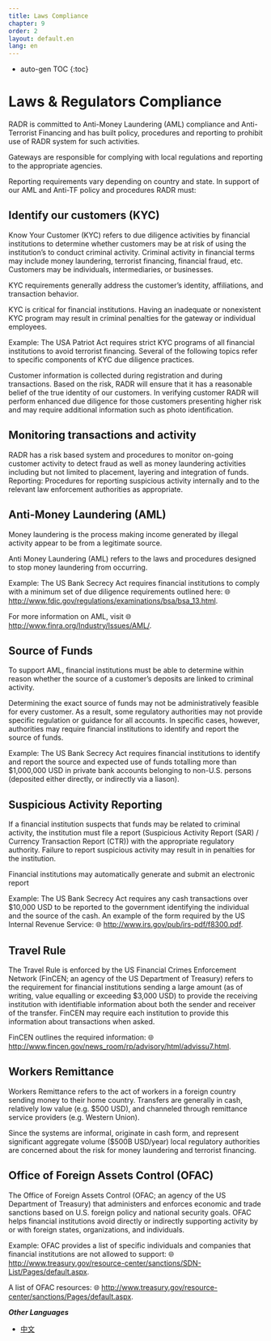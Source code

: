 ```yaml
---
title: Laws Compliance
chapter: 9
order: 2
layout: default.en
lang: en
---
```


* auto-gen TOC
{:toc}

# Laws & Regulators Compliance

RADR is committed to Anti-Money Laundering (AML) compliance and Anti-Terrorist Financing and has built policy, procedures and reporting to prohibit use of RADR system for such activities.

Gateways are responsible for complying with local regulations and reporting to the appropriate agencies. 

Reporting requirements vary depending on country and state. In support of our AML and Anti-TF policy and procedures RADR must:

## Identify our customers (KYC)

Know Your Customer (KYC) refers to due diligence activities by financial institutions to determine whether customers may be at risk of using the institution’s to conduct criminal activity. Criminal activity in financial terms may include money laundering, terrorist financing, financial fraud, etc. Customers may be individuals, intermediaries, or businesses.

KYC requirements generally address the customer’s identity, affiliations, and transaction behavior.

KYC is critical for financial institutions. Having an inadequate or nonexistent KYC program may result in criminal penalties for the gateway or individual employees.

Example: The USA Patriot Act requires strict KYC programs of all financial institutions to avoid terrorist financing. Several of the following topics refer to specific components of KYC due diligence practices.

Customer information is collected during registration and during transactions. Based on the risk, RADR will ensure that it has a reasonable belief of the true identity of our customers. In verifying customer RADR will perform enhanced due diligence for those customers presenting higher risk and may require additional information such as photo identification.

## Monitoring transactions and activity

RADR has a risk based system and procedures to monitor on-going customer activity to detect fraud as well as money laundering activities including but not limited to placement, layering and integration of funds.
Reporting: Procedures for reporting suspicious activity internally and to the relevant law enforcement authorities as appropriate.

## Anti-Money Laundering (AML)

Money laundering is the process making income generated by illegal activity appear to be from a legitimate source.

Anti Money Laundering (AML) refers to the laws and procedures designed to stop money laundering from occurring.

Example: The US Bank Secrecy Act requires financial institutions to comply with a minimum set of due diligence requirements outlined here: 🌐  <http://www.fdic.gov/regulations/examinations/bsa/bsa_13.html>.

For more information on AML, visit 🌐  <http://www.finra.org/Industry/Issues/AML/>. 

## Source of Funds

To support AML, financial institutions must be able to determine within reason whether the source of a customer’s deposits are linked to criminal activity.

Determining the exact source of funds may not be administratively feasible for every customer. As a result, some regulatory authorities may not provide specific regulation or guidance for all accounts. In specific cases, however, authorities may require financial institutions to identify and report the source of funds.

Example: The US Bank Secrecy Act requires financial institutions to identify and report the source and expected use of funds totalling more than $1,000,000 USD in private bank accounts belonging to non-U.S. persons (deposited either directly, or indirectly via a liason).

## Suspicious Activity Reporting

If a financial institution suspects that funds may be related to criminal activity, the institution must file a report (Suspicious Activity Report (SAR) / Currency Transaction Report (CTR)) with the appropriate regulatory authority. Failure to report suspicious activity may result in in penalties for the institution.

Financial institutions may automatically generate and submit an electronic report

Example: The US Bank Secrecy Act requires any cash transactions over $10,000 USD to be reported to the government identifying the individual and the source of the cash. An example of the form required by the US Internal Revenue Service: 🌐  <http://www.irs.gov/pub/irs-pdf/f8300.pdf>.

## Travel Rule

The Travel Rule is enforced by the US Financial Crimes Enforcement Network (FinCEN; an agency of the US Department of Treasury) refers to the requirement for financial institutions sending a large amount (as of writing, value equalling or exceeding $3,000 USD) to provide the receiving institution with identifiable information about both the sender and receiver of the transfer. FinCEN may require each institution to provide this information about transactions when asked.

FinCEN outlines the required information: 🌐  <http://www.fincen.gov/news_room/rp/advisory/html/advissu7.html>.

## Workers Remittance

Workers Remittance refers to the act of workers in a foreign country sending money to their home country. Transfers are generally in cash, relatively low value (e.g. $500 USD), and channeled through remittance service providers (e.g. Western Union).

Since the systems are informal, originate in cash form, and represent significant aggregate volume ($500B USD/year) local regulatory authorities are concerned about the risk for money laundering and terrorist financing.

## Office of Foreign Assets Control (OFAC)

The Office of Foreign Assets Control (OFAC; an agency of the US Department of Treasury) that administers and enforces economic and trade sanctions based on U.S. foreign policy and national security goals. OFAC helps financial institutions avoid directly or indirectly supporting activity by or with foreign states, organizations, and individuals.

Example: OFAC provides a list of specific individuals and companies that financial institutions are not allowed to support: 🌐  <http://www.treasury.gov/resource-center/sanctions/SDN-List/Pages/default.aspx>.

A list of OFAC resources: 🌐  <http://www.treasury.gov/resource-center/sanctions/Pages/default.aspx>.

***Other Languages***

* [中文](/zh/other/law)
